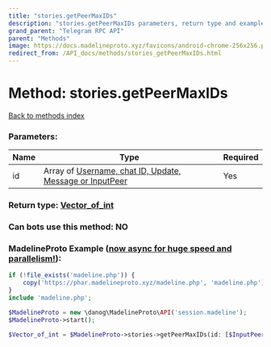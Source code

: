 ```yaml
---
title: "stories.getPeerMaxIDs"
description: "stories.getPeerMaxIDs parameters, return type and example"
grand_parent: "Telegram RPC API"
parent: "Methods"
image: https://docs.madelineproto.xyz/favicons/android-chrome-256x256.png
redirect_from: /API_docs/methods/stories_getPeerMaxIDs.html
---
```

# Method: stories.getPeerMaxIDs
[Back to methods index](index.html)



### Parameters:

| Name     |    Type       | Required |
|----------|---------------|----------|
|id|Array of [Username, chat ID, Update, Message or InputPeer](/API_docs/types/InputPeer.html) | Yes|


### Return type: [Vector\_of\_int](/API_docs/types/int.html)

### Can bots use this method: **NO**


### MadelineProto Example ([now async for huge speed and parallelism!](https://docs.madelineproto.xyz/docs/ASYNC.html)):


```php
if (!file_exists('madeline.php')) {
    copy('https://phar.madelineproto.xyz/madeline.php', 'madeline.php');
}
include 'madeline.php';

$MadelineProto = new \danog\MadelineProto\API('session.madeline');
$MadelineProto->start();

$Vector_of_int = $MadelineProto->stories->getPeerMaxIDs(id: [$InputPeer, $InputPeer], );
```

